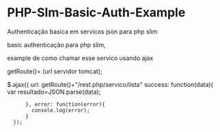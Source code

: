 # PHP-Slm-Basic-Auth-Example
Authenticação basica em servicos json para php slim


basic authenticação para php slim,

example de como chamar esse servico usando ajax

getRoute()= (url servidor tomcat);

$.ajax({
          url: getRoute()+"/rest.php/servico/lista"
          success: function(data){
          var resultado=JSON.parse(data);
          
          }, error: function(error){
            console.log(error);
          }
      });
